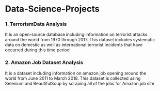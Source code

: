 # Data-Science-Projects

### 1. TerrorismData Analysis
It is an open-source database including information on terrorist attacks around the world from 1970 through 2017. This dataset includes systematic data on domestic as well as international terrorist incidents that have occurred during this time period

### 2. Amazon Job Dataset Analysis
It is a dataset including information on amazon job opening around the world from June 2011 to March 2018. This dataset is collected using Selenium and BeautifulSoup by scraping all of the jobs for Amazon job site.
